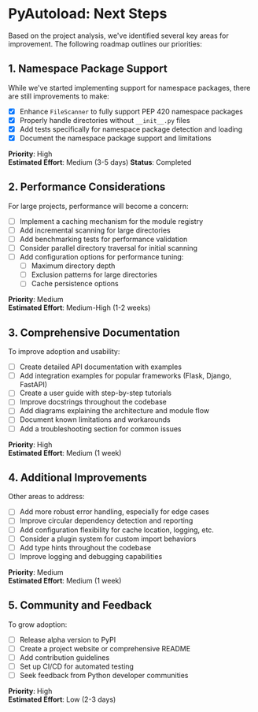 # PyAutoload: Next Steps

Based on the project analysis, we've identified several key areas for improvement. The following roadmap outlines our priorities:

## 1. Namespace Package Support

While we've started implementing support for namespace packages, there are still improvements to make:

- [x] Enhance `FileScanner` to fully support PEP 420 namespace packages
- [x] Properly handle directories without `__init__.py` files
- [x] Add tests specifically for namespace package detection and loading
- [x] Document the namespace package support and limitations

**Priority**: High  
**Estimated Effort**: Medium (3-5 days)
**Status**: Completed 

## 2. Performance Considerations

For large projects, performance will become a concern:

- [ ] Implement a caching mechanism for the module registry
- [ ] Add incremental scanning for large directories
- [ ] Add benchmarking tests for performance validation
- [ ] Consider parallel directory traversal for initial scanning
- [ ] Add configuration options for performance tuning:
  - [ ] Maximum directory depth
  - [ ] Exclusion patterns for large directories
  - [ ] Cache persistence options

**Priority**: Medium  
**Estimated Effort**: Medium-High (1-2 weeks)

## 3. Comprehensive Documentation

To improve adoption and usability:

- [ ] Create detailed API documentation with examples
- [ ] Add integration examples for popular frameworks (Flask, Django, FastAPI)
- [ ] Create a user guide with step-by-step tutorials
- [ ] Improve docstrings throughout the codebase
- [ ] Add diagrams explaining the architecture and module flow
- [ ] Document known limitations and workarounds
- [ ] Add a troubleshooting section for common issues

**Priority**: High  
**Estimated Effort**: Medium (1 week)

## 4. Additional Improvements

Other areas to address:

- [ ] Add more robust error handling, especially for edge cases
- [ ] Improve circular dependency detection and reporting
- [ ] Add configuration flexibility for cache location, logging, etc.
- [ ] Consider a plugin system for custom import behaviors
- [ ] Add type hints throughout the codebase
- [ ] Improve logging and debugging capabilities

**Priority**: Medium  
**Estimated Effort**: Medium (1 week)

## 5. Community and Feedback

To grow adoption:

- [ ] Release alpha version to PyPI
- [ ] Create a project website or comprehensive README
- [ ] Add contribution guidelines
- [ ] Set up CI/CD for automated testing
- [ ] Seek feedback from Python developer communities

**Priority**: High  
**Estimated Effort**: Low (2-3 days)
